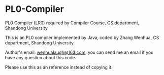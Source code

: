 # PL0-Compiler
PL0 Compiler (LR0) required by Compiler Course, CS department, Shandong University

This is an PL0 compiler implemented by Java, coded by Zhang Wenhua, CS department, Shandong University.

Author's email: wenhualaugh@163.com, you can send me an email if you have any question about this code.

Please use this as an reference instead of copying it.
